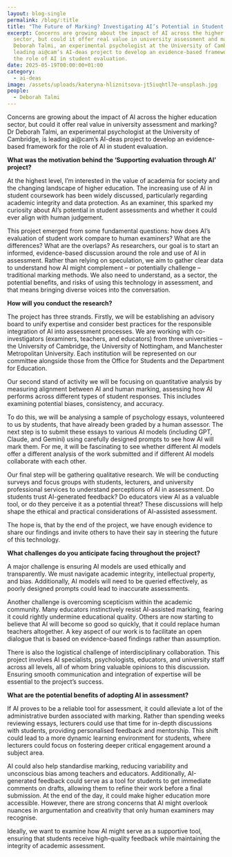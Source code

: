 ```yaml
---
layout: blog-single
permalink: /blog/:title
title: "The Future of Marking? Investigating AI’s Potential in Student Assessment "
excerpt: Concerns are growing about the impact of AI across the higher education
  sector, but could it offer real value in university assessment and marking? Dr
  Deborah Talmi, an experimental psychologist at the University of Cambridge, is
  leading ai@cam’s AI-deas project to develop an evidence-based framework for
  the role of AI in student evaluation.
date: 2025-05-19T00:00:00+01:00
category:
  - ai-deas
image: /assets/uploads/kateryna-hliznitsova-jt5iuqhtl7e-unsplash.jpg
people:
  - Deborah Talmi
---
```

Concerns are growing about the impact of AI across the higher education sector, but could it offer real value in university assessment and marking? Dr Deborah Talmi, an experimental psychologist at the University of Cambridge, is leading ai@cam’s AI-deas project to develop an evidence-based framework for the role of AI in student evaluation.

**What was the motivation behind the ‘Supporting evaluation through AI’ project?**

At the highest level, I’m interested in the value of academia for society and the changing landscape of higher education. The increasing use of AI in student coursework has been widely discussed, particularly regarding academic integrity and data protection. As an examiner, this sparked my curiosity about AI’s potential in student assessments and whether it could ever align with human judgement.

This project emerged from some fundamental questions: how does AI’s evaluation of student work compare to human examiners? What are the differences? What are the overlaps? As researchers, our goal is to start an informed, evidence-based discussion around the role and use of AI in assessment. Rather than relying on speculation, we aim to gather clear data to understand how AI might complement – or potentially challenge – traditional marking methods. We also need to understand, as a sector, the potential benefits, and risks of using this technology in assessment, and that means bringing diverse voices into the conversation.

**How will you conduct the research?**

The project has three strands. Firstly, we will be establishing an advisory board to unify expertise and consider best practices for the responsible integration of AI into assessment processes. We are working with co-investigators (examiners, teachers, and educators) from three universities – the University of Cambridge, the University of Nottingham, and Manchester Metropolitan University. Each institution will be represented on our committee alongside those from the Office for Students and the Department for Education.

Our second stand of activity we will be focusing on quantitative analysis by measuring alignment between AI and human marking, assessing how AI performs across different types of student responses. This includes examining potential biases, consistency, and accuracy.

To do this, we will be analysing a sample of psychology essays, volunteered to us by students, that have already been graded by a human assessor. The next step is to submit these essays to various AI models (including GPT, Claude, and Gemini) using carefully designed prompts to see how AI will mark them. For me, it will be fascinating to see whether different AI models offer a different analysis of the work submitted and if different AI models collaborate with each other.

Our final step will be gathering qualitative research. We will be conducting surveys and focus groups with students, lecturers, and university professional services to understand perceptions of AI in assessment. Do students trust AI-generated feedback? Do educators view AI as a valuable tool, or do they perceive it as a potential threat? These discussions will help shape the ethical and practical considerations of AI-assisted assessment.

The hope is, that by the end of the project, we have enough evidence to share our findings and invite others to have their say in steering the future of this technology.

**What challenges do you anticipate facing throughout the project?**

A major challenge is ensuring AI models are used ethically and transparently. We must navigate academic integrity, intellectual property, and bias. Additionally, AI models will need to be queried effectively, as poorly designed prompts could lead to inaccurate assessments.

Another challenge is overcoming scepticism within the academic community. Many educators instinctively resist AI-assisted marking, fearing it could rightly undermine educational quality. Others are now starting to believe that AI will become so good so quickly, that it could replace human teachers altogether. A key aspect of our work is to facilitate an open dialogue that is based on evidence-based findings rather than assumption.

There is also the logistical challenge of interdisciplinary collaboration. This project involves AI specialists, psychologists, educators, and university staff across all levels, all of whom bring valuable opinions to this discussion. Ensuring smooth communication and integration of expertise will be essential to the project’s success.

**What are the potential benefits of adopting AI in assessment?**

If AI proves to be a reliable tool for assessment, it could alleviate a lot of the administrative burden associated with marking. Rather than spending weeks reviewing essays, lecturers could use that time for in-depth discussions with students, providing personalised feedback and mentorship. This shift could lead to a more dynamic learning environment for students, where lecturers could focus on fostering deeper critical engagement around a subject area.

AI could also help standardise marking, reducing variability and unconscious bias among teachers and educators. Additionally, AI-generated feedback could serve as a tool for students to get immediate comments on drafts, allowing them to refine their work before a final submission. At the end of the day, it could make higher education more accessible. However, there are strong concerns that AI might overlook nuances in argumentation and creativity that only human examiners may recognise.

Ideally, we want to examine how AI might serve as a supportive tool, ensuring that students receive high-quality feedback while maintaining the integrity of academic assessment.